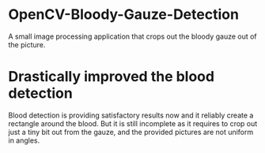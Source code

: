 # OpenCV-Bloody-Gauze-Detection
A small image processing application that crops out the bloody gauze out of the picture.

# Drastically improved the blood detection
Blood detection is providing satisfactory results now and it reliably create a rectangle around the blood.
But it is still incomplete as it requires to crop out just a tiny bit out from the gauze, and the provided pictures are not uniform in angles.

